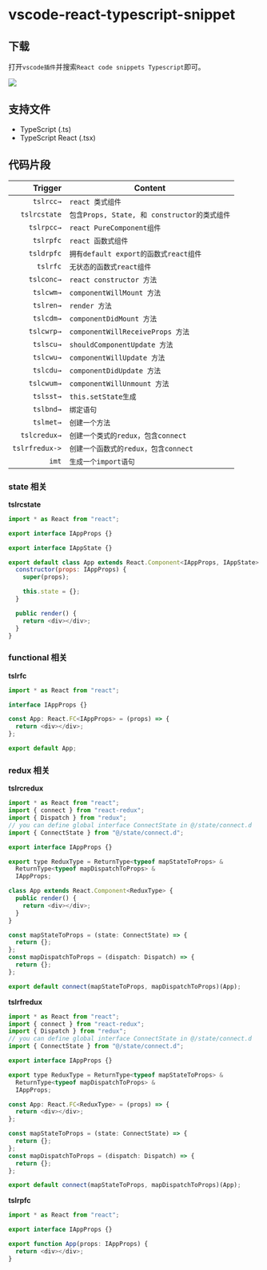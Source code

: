 # vscode-react-typescript-snippet


## 下载

打开`vscode插件`并搜索`React code snippets Typescript`即可。

![](https://p6-juejin.byteimg.com/tos-cn-i-k3u1fbpfcp/0a964dd70029467381e38f20f05f315b~tplv-k3u1fbpfcp-zoom-1.image)

## 支持文件

- TypeScript (.ts)
- TypeScript React (.tsx)

## 代码片段

|       Trigger | Content                                      |
| ------------: | -------------------------------------------- |
|      `tslrcc→` | `react 类式组件`                             |
|   `tslrcstate` | `包含Props, State, 和 constructor的类式组件` |
|     `tslrpcc→` | `react PureComponent组件`                    |
|      `tslrpfc` | `react 函数式组件`                           |
|     `tsldrpfc` | `拥有default export的函数式react组件`        |
|       `tslrfc` | `无状态的函数式react组件`             |
|       `tslconc→` | `react constructor 方法`                      |
|        `tslcwm→` | `componentWillMount 方法`                    |
|        `tslren→` | `render 方法`                                |
|        `tslcdm→` | `componentDidMount 方法`                     |
|       `tslcwrp→` | `componentWillReceiveProps 方法`             |
|        `tslscu→` | `shouldComponentUpdate 方法`                 |
|        `tslcwu→` | `componentWillUpdate 方法`                   |
|        `tslcdu→` | `componentDidUpdate 方法`                    |
|       `tslcwum→` | `componentWillUnmount 方法`                  |
|        `tslsst→` | `this.setState生成`                          |
|        `tslbnd→` | `绑定语句`                                   |
|        `tslmet→` | `创建一个方法`                               |
|   `tslcredux→` | `创建一个类式的redux，包含connect`           |
| `tslrfredux->` | `创建一个函数式的redux，包含connect`         |
|         `imt` | `生成一个import语句`                         |

### state 相关

**tslrcstate**

```js
import * as React from "react";

export interface IAppProps {}

export interface IAppState {}

export default class App extends React.Component<IAppProps, IAppState> {
  constructor(props: IAppProps) {
    super(props);

    this.state = {};
  }

  public render() {
    return <div></div>;
  }
}
```

### functional 相关

**tslrfc**

```js
import * as React from "react";

interface IAppProps {}

const App: React.FC<IAppProps> = (props) => {
  return <div></div>;
};

export default App;
```

### redux 相关

**tslrcredux**

```js
import * as React from "react";
import { connect } from "react-redux";
import { Dispatch } from "redux";
// you can define global interface ConnectState in @/state/connect.d
import { ConnectState } from "@/state/connect.d";

export interface IAppProps {}

export type ReduxType = ReturnType<typeof mapStateToProps> &
  ReturnType<typeof mapDispatchToProps> &
  IAppProps;

class App extends React.Component<ReduxType> {
  public render() {
    return <div></div>;
  }
}

const mapStateToProps = (state: ConnectState) => {
  return {};
};
const mapDispatchToProps = (dispatch: Dispatch) => {
  return {};
};

export default connect(mapStateToProps, mapDispatchToProps)(App);
```

**tslrfredux**

```js
import * as React from "react";
import { connect } from "react-redux";
import { Dispatch } from "redux";
// you can define global interface ConnectState in @/state/connect.d
import { ConnectState } from "@/state/connect.d";

export interface IAppProps {}

export type ReduxType = ReturnType<typeof mapStateToProps> &
  ReturnType<typeof mapDispatchToProps> &
  IAppProps;

const App: React.FC<ReduxType> = (props) => {
  return <div></div>;
};

const mapStateToProps = (state: ConnectState) => {
  return {};
};
const mapDispatchToProps = (dispatch: Dispatch) => {
  return {};
};

export default connect(mapStateToProps, mapDispatchToProps)(App);
```

**tslrpfc**

```js
import * as React from "react";

export interface IAppProps {}

export function App(props: IAppProps) {
  return <div></div>;
}
```
